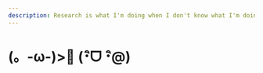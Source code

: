 ```yaml
---
description: Research is what I'm doing when I don't know what I'm doing
---
```


# \(。-ω-\)&gt;🍵 \(･ิᗜ ･ิ@\)

##  <a id="ctf-and-learning"></a>

